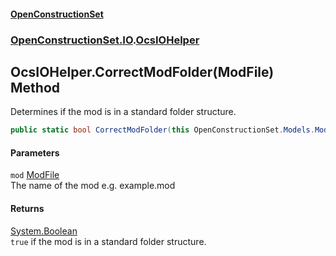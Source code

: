 #### [OpenConstructionSet](index.md 'index')
### [OpenConstructionSet.IO](index.md#OpenConstructionSet_IO 'OpenConstructionSet.IO').[OcsIOHelper](JZTSUWDp1bIPbzqkTvZY3Q.md 'OpenConstructionSet.IO.OcsIOHelper')
## OcsIOHelper.CorrectModFolder(ModFile) Method
Determines if the mod is in a standard folder structure.   
```csharp
public static bool CorrectModFolder(this OpenConstructionSet.Models.ModFile mod);
```
#### Parameters
<a name='OpenConstructionSet_IO_OcsIOHelper_CorrectModFolder(OpenConstructionSet_Models_ModFile)_mod'></a>
`mod` [ModFile](yIT20v2GHuAcdx4EIfntcw.md 'OpenConstructionSet.Models.ModFile')  
The name of the mod e.g. example.mod
  
#### Returns
[System.Boolean](https://docs.microsoft.com/en-us/dotnet/api/System.Boolean 'System.Boolean')  
`true` if the mod is in a standard folder structure.

